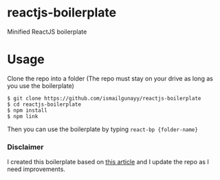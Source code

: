 # reactjs-boilerplate
Minified ReactJS boilerplate 

# Usage
Clone the repo into a folder (The repo must stay on your drive as long as you use the boilerplate)
``` 
$ git clone https://github.com/ismailgunayy/reactjs-boilerplate
$ cd reactjs-boilerplate
$ npm install
$ npm link
```

Then you can use the boilerplate by typing `react-bp {folder-name}`
 

### Disclaimer
I created this boilerplate based on [this article](https://dev.to/nikhilkumaran/don-t-use-create-react-app-how-you-can-set-up-your-own-reactjs-boilerplate-43l0) and I update the repo as I need improvements.
